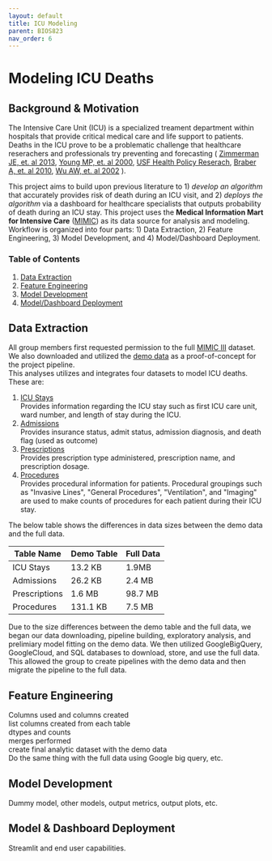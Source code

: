 ```yaml
---
layout: default
title: ICU Modeling
parent: BIOS823
nav_order: 6
---
```


# Modeling ICU Deaths  
## Background & Motivation  
The Intensive Care Unit (ICU) is a specialized treament department within hospitals that provide critical medical care and life support to patients. Deaths in the ICU prove to be a problematic challenge that healthcare reserachers and professionals try preventing and forecasting ( [Zimmerman JE, et. al 2013](https://pubmed.ncbi.nlm.nih.gov/23622086/), [Young MP, et. al 2000](https://pubmed.ncbi.nlm.nih.gov/11151525/), [USF Health Policy Reserach](https://healthpolicy.ucsf.edu/icu-outcomes), [Braber A, et. al 2010](https://pubmed.ncbi.nlm.nih.gov/20386386/),  [Wu AW, et. al 2002](https://pubmed.ncbi.nlm.nih.gov/12096371/) ).   

This project aims to build upon previous literature to 1) *develop an algorithm* that accurately provides risk of death during an ICU visit, and 2) *deploys the algorithm* via a dashboard for healthcare specialists that outputs probability of death during an ICU stay. This project uses the **Medical Information Mart for Intensive Care** ([MIMIC](https://mimic.mit.edu/)) as its data source for analysis and modeling.  
Workflow is organized into four parts: 1) Data Extraction, 2) Feature Engineering, 3) Model Development, and 4) Model/Dashboard Deployment.   

### Table of Contents
1. [Data Extraction](#Data-Extraction)
2. [Feature Engineering](#Feature-Engineering)
3. [Model Development](#Model-Development)
4. [Model/Dashboard Deployment](#Model-&-Dashboard-Deployment )

## Data Extraction    
All group members first requested permission to the full [MIMIC III](https://mimic.mit.edu/) dataset. We also downloaded and utilized the [demo data](https://physionet.org/content/mimiciii-demo/1.4/) as a proof-of-concept for the project pipeline.  
This analyses utilizes and integrates four datasets to model ICU deaths. These are:  
1. [ICU Stays](https://physionet.org/content/mimiciii-demo/1.4/ICUSTAYS.csv)   
Provides information regarding the ICU stay such as first ICU care unit, ward number, and length of stay during the ICU.  
2. [Admissions](https://physionet.org/content/mimiciii-demo/1.4/ADMISSIONS.csv)   
Provides insurance status, admit status, admission diagnosis, and death flag (used as outcome)  
3. [Prescriptions](https://physionet.org/content/mimiciii-demo/1.4/PRESCRIPTIONS.csv)  
Provides prescription type administered, prescription name, and prescription dosage. 
4. [Procedures](https://physionet.org/content/mimiciii-demo/1.4/PROCEDUREEVENTS_MV.csv)   
Provides procedural information for patients. Procedural groupings such as "Invasive Lines", "General Procedures", "Ventilation", and "Imaging" are used to make counts of procedures for each patient during their ICU stay.   

The below table shows the differences in data sizes between the demo data and the full data.   
<center>  

| Table Name      | Demo Table | Full Data |
| ----------- | ----------- | ----------- |
| ICU Stays      | 13.2 KB       | 1.9MB       |
| Admissions   | 26.2 KB        | 2.4 MB       |
| Prescriptions      | 1.6 MB       | 98.7 MB       |
| Procedures   | 131.1 KB        | 7.5 MB       |
</center>  

Due to the size differences between the demo table and the full data, we began our data downloading, pipeline building, exploratory analysis, and prelimiary model fitting on the demo data. We then utilized GoogleBigQuery, GoogleCloud, and SQL databases to download, store, and use the full data. This allowed the group to create pipelines with the demo data and then migrate the pipeline to the full data.  

## Feature Engineering    
Columns used and columns created  
list columns created from each table  
dtypes and counts  
merges performed     
create final analytic dataset with the demo data    
Do the same thing with the full data using Google big query, etc.  

## Model Development  
Dummy model, other models, output metrics, output plots, etc.  

## Model & Dashboard Deployment  

  
Streamlit and end user capabilities.  